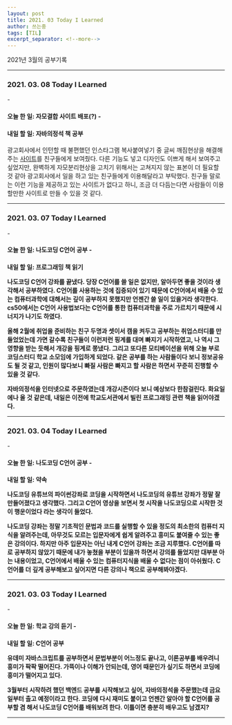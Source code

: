 ```yaml
---
layout: post
title: 2021. 03 Today I Learned
author: 쓰는중
tags: [TIL]
excerpt_separator: <!--more-->
---
```


2021년 3월의 공부기록
 <!--more-->

- - -

<h3>2021. 03. 08 Today I Learned</h3>
- <h4>오늘 한 일: 자모결합 사이트 배포(?)
- <h4>내일 할 일: 자바의정석 책 공부</h4>

광고회사에서 인턴할 때 불편했던 인스타그램 복사붙여넣기 중 글씨 깨짐현상을 해결해주는 [사이트](https://te-ing.github.io/converting/index.html)를 친구들에게 보여줬다. 다른 기능도 넣고 디자인도 이쁘게 해서 보여주고 싶었지만, 완벽하게 자모분리현상을 고치기 위해서는 고쳐지지 않는 표본이 더 필요할 것 같아 광고회사에서 일을 하고 있는 친구들에게 이용해달라고 부탁했다. 친구들 말로는 이런 기능을 제공하고 있는 사이트가 없다고 하니, 조금 더 다듬는다면 사람들이 이용할만한 사이트로 만들 수 있을 것 같다.

- - -

<h3>2021. 03. 07 Today I Learned</h3>
- <h4>오늘 한 일: 나도코딩 C언어 공부
- <h4>내일 할 일: 프로그래밍 책 읽기

나도코딩 C언어 강좌를 끝냈다. 당장 C언어를 쓸 일은 없지만, 알아두면 좋을 것이라 생각해서 공부하였다. C언어를 사용하는 것에 집중되어 있기 때문에 C언어에서 배울 수 있는 컴퓨터과학에 대해서는 깊이 공부하지 못했지만 언젠간 쓸 일이 있을거라 생각한다. cs50에서는 C언어 사용법보다는 C언어를 통한 컴퓨터과학을 주로 가르치기 때문에 시너지가 나기도 하였다.  

올해 2월에 취업을 준비하는 친구 두명과 셋이서 캠을 켜두고 공부하는 취업스터디를 만들었었는데 가면 갈수록 친구들이 이런저런 핑계를 대며 빠지기 시작하였고, 나 역시 그 영향을 받는 듯해서 개강을 핑계로 쫑냈다. 그리고 또다른 모티베이션을 위해 오늘 부로 코딩스터디 학교 소모임에 가입하게 되었다. 같은 공부를 하는 사람들이다 보니 정보공유도 될 것 같고, 인원이 많다보니 빠질 사람은 빠지고 할 사람은 하면서 꾸준히 진행할 수 있을 것 같다.

자바의정석을 인터넷으로 주문하였는데 개강시즌이다 보니 예상보다 한참걸린다. 화요일에나 올 것 같은데, 내일은 이전에 학교도서관에서 빌린 프로그래밍 관련 책을 읽어야겠다.


- - -

<h3>2021. 03. 04 Today I Learned</h3>
- <h4>오늘 한 일: 나도코딩 C언어 공부
- <h4>내일 할 일: 약속

나도코딩 유튜브의 파이썬강좌로 코딩을 시작하면서 나도코딩의 유튜브 강좌가 정말 잘 만들어졌다고 생각했다. 그리고 C언어 영상을 보면서 첫 시작을 나도코딩으로 시작한 것이 행운이었다 라는 생각이 들었다.

나도코딩 강좌는 정말 기초적인 문법과 코드를 실행할 수 있을 정도의 최소한의 컴퓨터 지식을 알려주는데, 아무것도 모르는 입문자에게 쉽게 알려주고 흥미도 붙여줄 수 있는 좋은 강의이다. 하지만 아주 입문자는 아닌 내게 C언어 강좌는 조금 지루했다. C언어를 따로 공부하지 않았기 때문에 내가 놓쳤을 부분이 있을까 하면서 강의를 들었지만 대부분 아는 내용이었고, C언어에서 배울 수 있는 컴퓨터지식을 배울 수 없다는 점이 아쉬웠다. C언어를 더 깊게 공부해보고 싶어지면 다른 강의나 책으로 공부해봐야겠다.

- - -

<h3>2021. 03. 03 Today I Learned</h3>
- <h4>오늘 한 일: 학교 강의 듣기
- <h4>내일 할 일: C언어 공부

유데미 자바스크립트를 공부하면서 문법부분이 어느정도 끝나고, 이론공부를 배우려니 흥미가 팍팍 떨어진다. 가뜩이나 이해가 안되는데, 영어 때문인가 싶기도 하면서 코딩에 흥미가 떨어지고 있다.  

3월부터 시작하려 했던 백엔드 공부를 시작해보고 싶어, 자바의정석을 주문했는데 금요일부터 출고 예정이라고 한다. 코딩에 다시 재미도 붙이고 언젠간 알아야 할 C언어를 공부할 겸 해서 나도코딩 C언어를 배워보려 한다. 이틀이면 충분히 배우고도 남겠지?

- - -